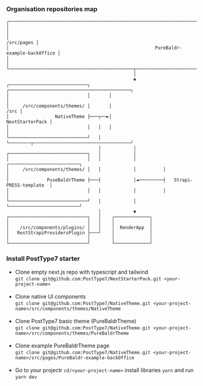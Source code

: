 ### Organisation repositories map

```
┌───────────────────────────────────────────────────────────────────────────────────┐
│                                                                                   │
│                                                                        /src/pages │
│                                                      PureBaldr-example-backOffice │
│                                                                                   │
└──────────────────────────────────────────────┬────────────────────────────────────┘
                                               │
                                               ▼
┌─────────────────────────────┐       ┌─────────────────────────────────────────────┐
│                             │       │                                             │
│     /src/components/themes/ │       │                                        /src │
│                 NativeTheme ├───┬──►│                             NextStarterPack │
│                             │   │   │                                             │
└─────────────────────────────┘   │   └────────┬────────────────────────────────────┘
                                  │            │
┌─────────────────────────────┐   │            │
│                             │   │            │          ┌──────────────────────────┐
│     /src/components/themes/ │   │            │          │                          │
│              PuseBaldrTheme ├───┤            │◄─────────┤   Strapi-PRESS-template  │
│                             │   │            │          │                          │
└─────────────────────────────┘   │            │          └──────────────────────────┘
                                  │            ▼
┌─────────────────────────────┐   │    ┌─────────────┐
│                             │   │    │             │
│    /src/components/plugins/ │   │    │  RenderApp  │
│   RestStrapiProvidersPlugin ├───┘    │             │
│                             │        │             │
└─────────────────────────────┘        └─────────────┘
```

### Install PostType7 starter

- Clone empty next.js repo with typescript and tailwind<br/>
`git clone git@github.com:PostType7/NextStarterPack.git <your-project-name>`<br/><br/>
- Clone native UI components<br/>
`git clone git@github.com:PostType7/NativeTheme.git <your-project-name>/src/components/themes/NativeTheme`<br/><br/>
- Clone PostType7 basic theme (PureBaldrTheme)<br/>
`git clone git@github.com:PostType7/NativeTheme.git <your-project-name>/src/components/themes/PureBaldrTheme`<br/><br/>
- Clone example PureBaldrTheme page<br/>
`git clone git@github.com:PostType7/NativeTheme.git <your-project-name>/src/pages/PureBaldr-example-backOffice`<br/><br/>
- Go to your projectr `cd/<your-project-name>` install libraries `yarn` and run `yarn dev`
